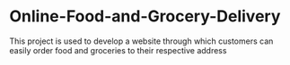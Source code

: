 # Online-Food-and-Grocery-Delivery
This project is used to develop a website through which customers can easily order food and groceries to their respective address
